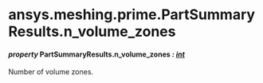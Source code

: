 # ansys.meshing.prime.PartSummaryResults.n_volume_zones

#### *property* PartSummaryResults.n_volume_zones *: [int](https://docs.python.org/3.11/library/functions.html#int)*

Number of volume zones.

<!-- !! processed by numpydoc !! -->
